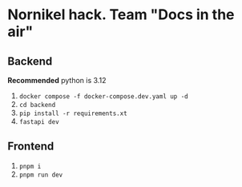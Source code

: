 # Nornikel hack. Team "Docs in the air"

## Backend

**Recommended** python is 3.12  
1. `docker compose -f docker-compose.dev.yaml up -d`
2. `cd backend`
3. `pip install -r requirements.xt`
4. `fastapi dev`

## Frontend

1. `pnpm i`
2. `pnpm run dev`
